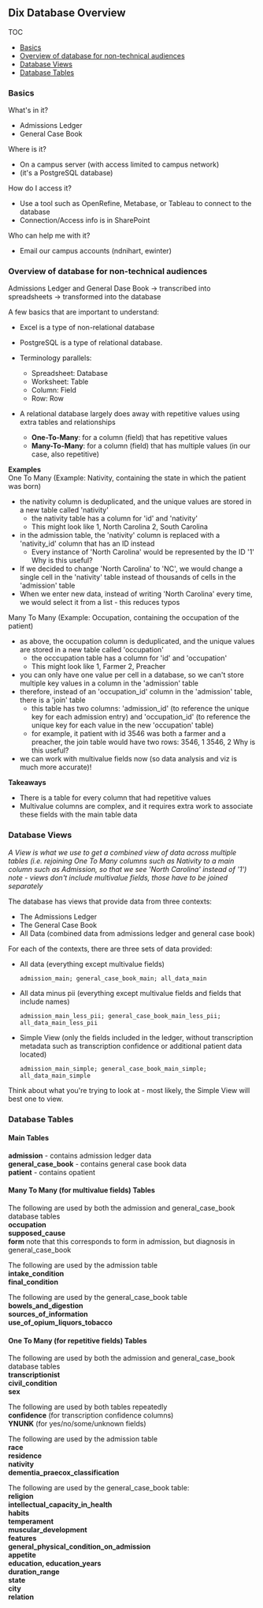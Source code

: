 ## Dix Database Overview

TOC  
- [Basics](#basics)
- [Overview of database for non-technical audiences](#overview-of-database-for-non-technical-audiences)
- [Database Views](#database-views)
- [Database Tables](#database-tables)
  
  
### Basics    
  
What's in it?  
- Admissions Ledger  
- General Case Book  
  
Where is it?  
- On a campus server (with access limited to campus network)  
- (it's a PostgreSQL database)
  
How do I access it? 
- Use a tool such as OpenRefine, Metabase, or Tableau to connect to the database
- Connection/Access info is in SharePoint
  
Who can help me with it?
- Email our campus accounts (ndnihart, ewinter)  
  
  
### Overview of database for non-technical audiences  
  
Admissions Ledger and General Dase Book -> transcribed into spreadsheets -> transformed into the database  
  
A few basics that are important to understand:

- Excel is a type of non-relational database
- PostgreSQL is a type of relational database.

- Terminology parallels:
  - Spreadsheet: Database
  - Worksheet: Table
  - Column: Field
  - Row: Row
  
- A relational database largely does away with repetitive values using extra tables and relationships
  - **One-To-Many**: for a column (field) that has repetitive values
  - **Many-To-Many**: for a column (field) that has multiple values (in our case, also repetitive)

**Examples**  
One To Many (Example: Nativity, containing the state in which the patient was born)
- the nativity column is deduplicated, and the unique values are stored in a new table called 'nativity'
  - the nativity table has a column for 'id' and 'nativity'
  - This might look like 1, North Carolina  2, South Carolina
- in the admission table, the 'nativity' column is replaced with a 'nativity_id' column that has an ID instead
  - Every instance of 'North Carolina' would be represented by the ID '1'
Why is this useful? 
- If we decided to change 'North Carolina' to 'NC', we would change a single cell in the 'nativity' table instead of thousands of cells in the 'admission' table
- When we enter new data, instead of writing 'North Carolina' every time, we would select it from a list - this reduces typos

Many To Many (Example: Occupation, containing the occupation of the patient)
- as above, the occupation column is deduplicated, and the unique values are stored in a new table called 'occupation'
  - the occcupation table has a column for 'id' and 'occupation'
  - This might look like 1, Farmer  2, Preacher
- you can only have one value per cell in a database, so we can't store multiple key values in a column in the 'admission' table
- therefore, instead of an 'occupation_id' column in the 'admission' table, there is a 'join' table
  - this table has two columns: 'admission_id' (to reference the unique key for each admission entry) and 'occupation_id' (to reference the unique key for each value in the new 'occupation' table)
  - for example, it patient with id 3546 was both a farmer and a preacher, the join table would have two rows: 3546, 1   3546, 2
Why is this useful?
- we can work with multivalue fields now (so data analysis and viz is much more accurate)!

**Takeaways**  
- There is a table for every column that had repetitive values
- Multivalue columns are complex, and it requires extra work to associate these fields with the main table data



### Database Views

*A View is what we use to get a combined view of data across multiple tables (i.e. rejoining One To Many columns such as Nativity to a main column such as Admission, so that we see 'North Carolina' instead of '1')*  
*note - views don't include multivalue fields, those have to be joined separately*  

The database has views that provide data from three contexts:  
- The Admissions Ledger
- The General Case Book
- All Data (combined data from admissions ledger and general case book)
  
For each of the contexts, there are three sets of data provided:  
- All data (everything except multivalue fields)
  ```
  admission_main; general_case_book_main; all_data_main
  ```
- All data minus pii (everything except multivalue fields and fields that include names)
  ```
  admission_main_less_pii; general_case_book_main_less_pii; all_data_main_less_pii
  ```
- Simple View (only the fields included in the ledger, without transcription metadata such as transcription confidence or additional patient data located)
  ```
  admission_main_simple; general_case_book_main_simple; all_data_main_simple
  ```

Think about what you're trying to look at - most likely, the Simple View will best one to view.  

### Database Tables  

#### Main Tables  

**admission** - contains admission ledger data  
**general_case_book** - contains general case book data  
**patient** - contains opatient  

#### Many To Many (for multivalue fields) Tables  

The following are used by both the admission and general_case_book database tables  
**occupation**  
**supposed_cause**  
**form** note that this corresponds to form in admission, but diagnosis in general_case_book  
  
The following are used by the admission table  
**intake_condition**  
**final_condition**  
  
The following are used by the general_case_book table  
**bowels_and_digestion**  
**sources_of_information**   
**use_of_opium_liquors_tobacco**    
  
  
#### One To Many (for repetitive fields) Tables  
  
The following are used by both the admission and general_case_book database tables  
**transcriptionist**  
**civil_condition**  
**sex**  
  
The following are used by both tables repeatedly  
**confidence** (for transcription confidence columns)  
**YNUNK** (for yes/no/some/unknown fields)  
  
The following are used by the admission table  
**race**  
**residence**  
**nativity**  
**dementia_praecox_classification**  
  
The following are used by the general_case_book table:  
**religion**  
**intellectual_capacity_in_health**  
**habits**  
**temperament**  
**muscular_development**  
**features**  
**general_physical_condition_on_admission**  
**appetite**  
**education, education_years**    
**duration_range**  
**state**  
**city**  
**relation**  




